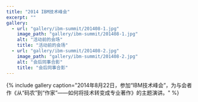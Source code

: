 ```yaml
---
title: "2014 IBM技术峰会"
excerpt: ""
gallery:
  - url: "gallery/ibm-summit/201408-1.jpg"
    image_path: "gallery/ibm-summit/201408-1.jpg"
    alt: "活动前的会场"
    title: "活动前的会场"
  - url: "gallery/ibm-summit/201408-2.jpg"
    image_path: "gallery/ibm-summit/201408-2.jpg"
    alt: "会后同事合影"
    title: "会后同事合影"
---
```


{% include gallery caption="2014年8月22日，参加“IBM技术峰会”，为与会者作《从“码农”到“作家”——如何将技术转变成专业著作》的主题演讲。" %}
